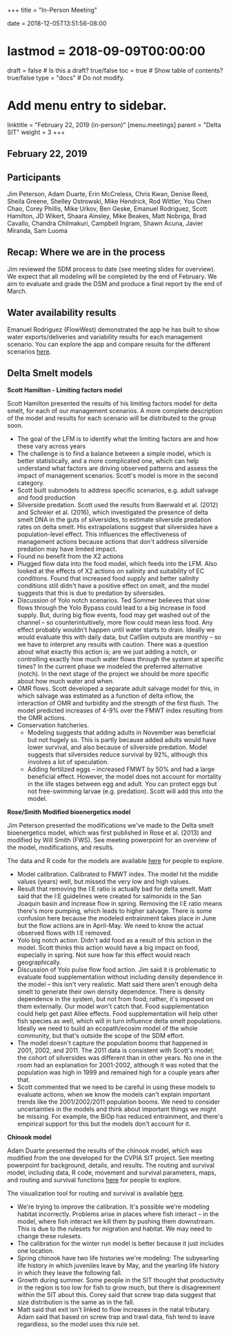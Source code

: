 +++
title = "In-Person Meeting"

date = 2018-12-05T13:51:56-08:00
# lastmod = 2018-09-09T00:00:00

draft = false  # Is this a draft? true/false
toc = true  # Show table of contents? true/false
type = "docs"  # Do not modify.

# Add menu entry to sidebar.
linktitle = "February 22, 2019 (in-person)"
[menu.meetings]
  parent = "Delta SIT"
  weight = 3
+++

## February 22, 2019

## Participants
Jim Peterson, Adam Duarte, Erin McCreless, Chris Kwan, Denise Reed, Sheila Greene, Shelley Ostrowski, Mike Hendrick, Rod Wittler, You Chen Chao, Corey Phillis, Mike Urkov, Ben Geske, Emanuel Rodriguez, Scott Hamilton, JD Wikert, Shaara Ainsley, Mike Beakes, Matt Nobriga, Brad Cavallo, Chandra Chilmakuri, Campbell Ingram, Shawn Acuna, Javier Miranda, Sam Luoma

## Recap: Where we are in the process

Jim reviewed the SDM process to date (see meeting slides for overview). We expect that all modeling will be completed by the end of February. We aim to evaluate and grade the DSM and produce a final report by the end of March.

## Water availability results

Emanuel Rodriguez (FlowWest) demonstrated the app he has built to show water exports/deliveries and variability results for each management scenario. You can explore the app and compare results for the different scenarios [here](https://flowwest.shinyapps.io/water-deliveries/).

## Delta Smelt models

**Scott Hamilton - Limiting factors model**

Scott Hamilton presented the results of his limiting factors model for delta smelt, for each of our management scenarios. A more complete description of the model and results for each scenario will be distributed to the group soon.

- The goal of the LFM is to identify what the limiting factors are and how these vary across years
- The challenge is to find a balance between a simple model, which is better statistically, and a more complicated one, which can help understand what factors are driving observed patterns and assess the impact of management scenarios. Scott&#39;s model is more in the second category.
- Scott built submodels to address specific scenarios, e.g. adult salvage and food production
- Silverside predation. Scott used the results from Baerwald et al. (2012) and Schreier et al. (2016), which investigated the presence of delta smelt DNA in the guts of silversides, to estimate silverside predation rates on delta smelt. His extrapolations suggest that silversides have a population-level effect. This influences the effectiveness of management actions because actions that don&#39;t address silverside predation may have limited impact.
- Found no benefit from the X2 actions
- Plugged flow data into the food model, which feeds into the LFM. Also looked at the effects of X2 actions on salinity and suitability of EC conditions. Found that increased food supply and better salinity conditions still didn&#39;t have a positive effect on smelt, and the model suggests that this is due to predation by silversides.
- Discussion of Yolo notch scenarios. Ted Sommer believes that slow flows through the Yolo Bypass could lead to a big increase in food supply. But, during big flow events, food may get washed out of the channel – so counterintuitively, more flow could mean less food. Any effect probably wouldn&#39;t happen until water starts to drain. Ideally we would evaluate this with daily data, but CalSim outputs are monthly – so we have to interpret any results with caution. There was a question about what exactly this action is; are we just adding a notch, or controlling exactly how much water flows through the system at specific times? In the current phase we modeled the preferred alternative (notch). In the next stage of the project we should be more specific about how much water and when.
- OMR flows. Scott developed a separate adult salvage model for this, in which salvage was estimated as a function of delta inflow, the interaction of OMR and turbidity and the strength of the first flush. The model predicted increases of 4-9% over the FMWT index resulting from the OMR actions.
- Conservation hatcheries.
  - Modeling suggests that adding adults in November was beneficial but not hugely so. This is partly because added adults would have lower survival, and also because of silverside predation. Model suggests that silversides reduce survival by 92%, although this involves a lot of speculation.
  - Adding fertilized eggs – increased FMWT by 50% and had a large beneficial effect. However, the model does not account for mortality in the life stages between egg and adult. You can protect eggs but not free-swimming larvae (e.g. predation). Scott will add this into the model.

**Rose/Smith Modified bioenergetics model**

Jim Peterson presented the modifications we&#39;ve made to the Delta smelt bioenergetics model, which was first published in Rose et al. (2013) and modified by Will Smith (FWS). See meeting powerpoint for an overview of the model, modifications, and results.

The data and R code for the models are available [here](https://drive.google.com/open?id=1bPQGpoSoBuAMmWDQZWWqP0GKEayH_cFL) for people to explore.

- Model calibration. Calibrated to FMWT index. The model hit the middle values (years) well, but missed the very low and high values.
- Result that removing the I:E ratio is actually bad for delta smelt. Matt said that the I:E guidelines were created for salmonids in the San Joaquin basin and increase flow in spring. Removing the I:E ratio means there&#39;s more pumping, which leads to higher salvage. There is some confusion here because the modeled entrainment takes place in June but the flow actions are in April-May. We need to know the actual observed flows with I:E removed.
- Yolo big notch action. Didn&#39;t add food as a result of this action in the model. Scott thinks this action would have a big impact on food, especially in spring. Not sure how far this effect would reach geographically.
- Discussion of Yolo pulse flow food action. Jim said it is problematic to evaluate food supplementation without including density dependence in the model – this isn&#39;t very realistic. Matt said there aren&#39;t enough delta smelt to generate their own density dependence. There is density dependence in the system, but not from food; rather, it&#39;s imposed on them externally. Our model won&#39;t catch that. Food supplementation could help get past Allee effects. Food supplementation will help other fish species as well, which will in turn influence delta smelt populations. Ideally we need to build an ecopath/ecosim model of the whole community, but that&#39;s outside the scope of the SDM effort.
- The model doesn&#39;t capture the population booms that happened in 2001, 2002, and 2011. The 2011 data is consistent with Scott&#39;s model; the cohort of silversides was different than in other years. No one in the room had an explanation for 2001-2002, although it was noted that the population was high in 1999 and remained high for a couple years after that.
- Scott commented that we need to be careful in using these models to evaluate actions, when we know the models can&#39;t explain important trends like the 2001/2002/2011 population booms. We need to consider uncertainties in the models and think about important things we might be missing. For example, the BiOp has reduced entrainment, and there&#39;s empirical support for this but the models don&#39;t account for it.

**Chinook model**

Adam Duarte presented the results of the chinook model, which was modified from the one developed for the CVPIA SIT project. See meeting powerpoint for background, details, and results. The routing and survival model, including data, R code, movement and survival parameters, maps, and routing and survival functions [here](https://drive.google.com/drive/folders/1PINCkx3qps1IbDxfW85egwyI99eRxVQE) for people to explore.

The visualization tool for routing and survival is available [here](https://flowwest.shinyapps.io/delta-sdm/).

- We&#39;re trying to improve the calibration. It&#39;s possible we&#39;re modeling habitat incorrectly. Problems arise in places where fish interact – in the model, where fish interact we kill them by pushing them downstream. This is due to the rulesets for migration and habitat. We may need to change these rulesets.
- The calibration for the winter run model is better because it just includes one location.
- Spring chinook have two life histories we&#39;re modeling: The subyearling life history in which juveniles leave by May, and the yearling life history in which they leave the following fall.
- Growth during summer. Some people in the SIT thought that productivity in the region is too low for fish to grow much, but there is disagreement within the SIT about this. Corey said that screw trap data suggest that size distribution is the same as in the fall.
- Matt said that exit isn&#39;t linked to flow increases in the natal tributary. Adam said that based on screw trap and trawl data, fish tend to leave regardless, so the model uses this rule set.